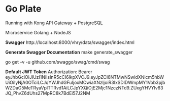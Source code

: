 # **Go Plate** #

Running with Kong API Gateway + PostgreSQL

Microservice Golang + NodeJS

**Swagger**
http://localhost:8000/vhry/data/swagger/index.html

**Generate Swagger Documentation**
make generate_swagger

go get -v -u github.com/swaggo/swag/cmd/swag

**Default JWT Token**
Authorization: Bearer eyJhbGciOiJIUzI1NiIsInR5cCI6IkpXVCJ9.eyJpZCI6NTMwNSwidXNlcm5hbWUiOiIyNjA0OTciLCJqYWJhdGFuIjoxMCwiaXNzIjoiR3IxSDlDWmpMY1Vob3pjbWZDaG5MeTRyaVplTTRvd1AiLCJpYXQiOjE2Mjc1NzczNTd9.ZUxgYHVYlv63JQ_PhvZ6dUhs27MpRC8k7BdEi57J2NM